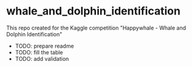 # whale_and_dolphin_identification
This repo created for the Kaggle competition "Happywhale - Whale and Dolphin Identification"

- TODO: prepare readme
- TODO: fill the table
- TODO: add validation